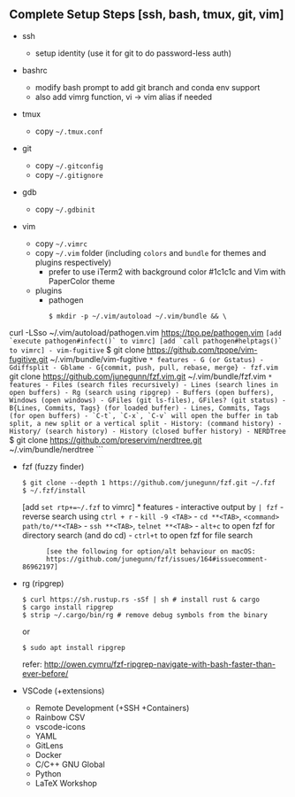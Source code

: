 Complete Setup Steps [ssh, bash, tmux, git, vim]
------------------------------------------------

* ssh
	- setup identity (use it for git to do password-less auth)

* bashrc
	- modify bash prompt to add git branch and conda env support
	- also add vimrg function, vi -> vim alias if needed

* tmux
	- copy `~/.tmux.conf`

* git
	- copy `~/.gitconfig`
	- copy `~/.gitignore`

* gdb
	- copy `~/.gdbinit`

* vim
	- copy `~/.vimrc`
	- copy `~/.vim` folder (including `colors` and `bundle` for themes and plugins respectively)
		- prefer to use iTerm2 with background color #1c1c1c and Vim with PaperColor theme
	- plugins
		- pathogen
			```
			$ mkdir -p ~/.vim/autoload ~/.vim/bundle && \
curl -LSso ~/.vim/autoload/pathogen.vim https://tpo.pe/pathogen.vim
			```
			[add `execute pathogen#infect()` to vimrc]
			[add `call pathogen#helptags()` to vimrc]
		- vim-fugitive
			```
			$ git clone https://github.com/tpope/vim-fugitive.git ~/.vim/bundle/vim-fugitive
			```
			* features
				- G (or Gstatus)
				- Gdiffsplit
				- Gblame
				- G{commit, push, pull, rebase, merge}
		- fzf.vim
			```
			git clone https://github.com/junegunn/fzf.vim.git ~/.vim/bundle/fzf.vim
			```
			* features
				- Files (search files recursively)
				- Lines (search lines in open buffers)
				- Rg (search using ripgrep)
				- Buffers (open buffers), Windows (open windows)
				- GFiles (git ls-files), GFiles? (git status)
				- B{Lines, Commits, Tags} (for loaded buffer)
				- Lines, Commits, Tags (for open buffers)
				- `C-t`, `C-x`, `C-v` will open the buffer in tab split, a new split or a vertical split
				- History: (command history)
				- History/ (search history)
				- History (closed buffer history)
		- NERDTree
		  ```
			$ git clone https://github.com/preservim/nerdtree.git ~/.vim/bundle/nerdtree
			```

* fzf (fuzzy finder)
	```
	$ git clone --depth 1 https://github.com/junegunn/fzf.git ~/.fzf
	$ ~/.fzf/install
	```
	[add `set rtp+=~/.fzf` to vimrc]
		* features
			- interactive output by `| fzf`
			- reverse search using `ctrl + r`
			- `kill -9 <TAB>`
			- `cd **<TAB>`, `<command> path/to/**<TAB>`
			- `ssh **<TAB>`, `telnet **<TAB>`
			- `alt+c` to open fzf for directory search (and do cd)
			- `ctrl+t` to open fzf for file search

			[see the following for option/alt behaviour on macOS:
			https://github.com/junegunn/fzf/issues/164#issuecomment-86962197]

* rg (ripgrep)
	```
	$ curl https://sh.rustup.rs -sSf | sh # install rust & cargo
	$ cargo install ripgrep
	$ strip ~/.cargo/bin/rg # remove debug symbols from the binary
	```

	or

	```
	$ sudo apt install ripgrep
	```

	refer: http://owen.cymru/fzf-ripgrep-navigate-with-bash-faster-than-ever-before/

* VSCode (+extensions)
	- Remote Development (+SSH +Containers)
	- Rainbow CSV
	- vscode-icons
	- YAML
	- GitLens
	- Docker
	- C/C++ GNU Global
	- Python
	- LaTeX Workshop

